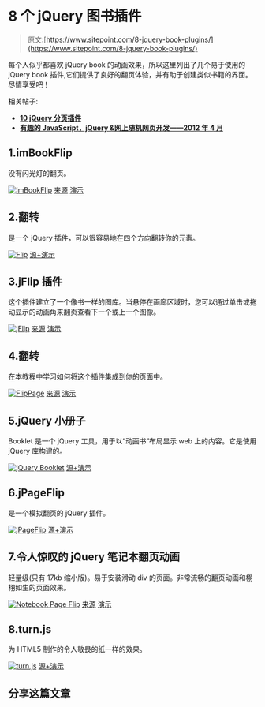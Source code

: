 # 8 个 jQuery 图书插件

> 原文:[https://www.sitepoint.com/8-jquery-book-plugins/](https://www.sitepoint.com/8-jquery-book-plugins/)

每个人似乎都喜欢 jQuery book 的动画效果，所以这里列出了几个易于使用的 jQuery book 插件,它们提供了良好的翻页体验，并有助于创建类似书籍的界面。尽情享受吧！

相关帖子:

*   [**10 jQuery 分页插件**](http://www.jquery4u.com/plugins/10-jquery-pagination-plugins/)
*   [**有趣的 JavaScript，jQuery &网上随机网页开发——2012 年 4 月**](http://www.jquery4u.com/news/interesting-javascript-jquery-random-web-dev-net-april-2012/)

## 1.imBookFlip

没有闪光灯的翻页。

 [![imBookFlip](../Images/cb99ebd3957ed402c8d26fa8dfe83d0e.png)](http://grasshopperpebbles.com/ajax/jquery-plugin-imbookflip-page-turning-without-flash/) 
[来源](http://grasshopperpebbles.com/ajax/jquery-plugin-imbookflip-page-turning-without-flash/) [演示](http://grasshopperpebbles.com/demos/)

## 2.翻转

是一个 jQuery 插件，可以很容易地在四个方向翻转你的元素。

 [![Flip](../Images/fdfa8e424e64f81f5bb13635a7e05aef.png)](http://lab.smashup.it/flip) 
[源+演示](http://lab.smashup.it/flip)

## 3.jFlip 插件

这个插件建立了一个像书一样的图库。当悬停在画廊区域时，您可以通过单击或拖动显示的动画角来翻页查看下一个或上一个图像。

 [![jFlip](../Images/1bf50666588bf7349a32108ac981d653.png)](http://www.jquery.info/spip.php?article78) 
[来源](http://www.jquery.info/spip.php?article78) [演示](http://www.jquery.info/scripts/jFlip/demo.html)

## 4.翻转

在本教程中学习如何将这个插件集成到你的页面中。

 [![FlipPage](../Images/431f6047939b4a01164398c2a2009f41.png)](http://marcbuils.blogspot.com.au/2011/09/flippage-tournez-les-pages-sur-votre.html) 
[来源](http://marcbuils.blogspot.com.au/2011/09/flippage-tournez-les-pages-sur-votre.html) [演示](http://cecile.duron.perso.sfr.fr/flippage/lib/jquery.flippage/exemples/exemples.html)

## 5.jQuery 小册子

Booklet 是一个 jQuery 工具，用于以“动画书”布局显示 web 上的内容。它是使用 jQuery 库构建的。

 [![jQuery Booklet](../Images/5821231628921a46bca4066bf256ac1a.png)](http://builtbywill.com/code/booklet/) 
[源+演示](http://builtbywill.com/code/booklet/)

## 6.jPageFlip

是一个模拟翻页的 jQuery 插件。

 [![jPageFlip](../Images/fa75d04a14518c82bebe6a59220adc7d.png)](http://www.jpageflip.de/index_en.php) 
[源+演示](http://www.jpageflip.de/index_en.php)

## 7.令人惊叹的 jQuery 笔记本翻页动画

轻量级(只有 17kb 缩小版)。易于安装滑动 div 的页面。非常流畅的翻页动画和栩栩如生的页面效果。

 [![Notebook Page Flip](../Images/c038d0600869eb0cd9820758ce5672d5.png)](http://www.jquery4u.com/animation/jquery-notebook-style-page-animation/#.T7XiJlJNuSo) 
[来源](http://www.jquery4u.com/animation/jquery-notebook-style-page-animation/#.T7XiJlJNuSo) [演示](http://tympanus.net/Tutorials/MoleskineNotebook/)

## 8.turn.js

为 HTML5 制作的令人敬畏的纸一样的效果。

 [![turn.js](../Images/ddb963da838be31b7a150331785a3021.png)](http://www.turnjs.com/) 
[源+演示](http://www.turnjs.com/)

## 分享这篇文章